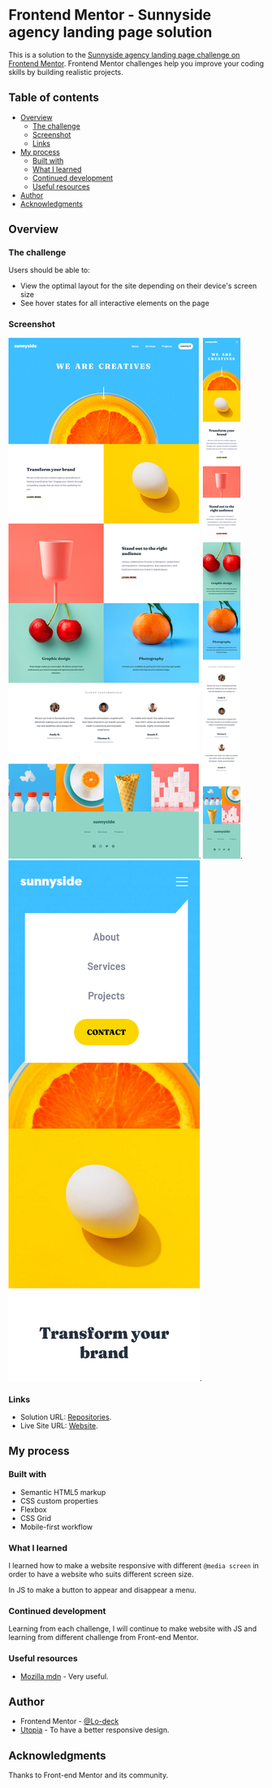 # Frontend Mentor - Sunnyside agency landing page solution

This is a solution to the [Sunnyside agency landing page challenge on Frontend Mentor](https://www.frontendmentor.io/challenges/sunnyside-agency-landing-page-7yVs3B6ef). Frontend Mentor challenges help you improve your coding skills by building realistic projects.

## Table of contents

- [Overview](#overview)
  - [The challenge](#the-challenge)
  - [Screenshot](#screenshot)
  - [Links](#links)
- [My process](#my-process)
  - [Built with](#built-with)
  - [What I learned](#what-i-learned)
  - [Continued development](#continued-development)
  - [Useful resources](#useful-resources)
- [Author](#author)
- [Acknowledgments](#acknowledgments)

## Overview

### The challenge

Users should be able to:

- View the optimal layout for the site depending on their device's screen size
- See hover states for all interactive elements on the page


### Screenshot

![screenshot desktop](https://github.com/Lo-Deck/Sunnyside-agency-landing-page/blob/main/screenshot/Sunnyside%20agency%20landing%20page-desktop.png).
![screenshot mobile](https://github.com/Lo-Deck/Sunnyside-agency-landing-page/blob/main/screenshot/Sunnyside%20agency%20landing%20page-mobile.png).
![screenshot mobile-menu](https://github.com/Lo-Deck/Sunnyside-agency-landing-page/blob/main/screenshot/Sunnyside%20agency%20landing%20page-mobile_menu.png).


### Links

- Solution URL: [Repositories](https://github.com/Lo-Deck/Sunnyside-agency-landing-page).
- Live Site URL: [Website](https://lo-deck.github.io/Sunnyside-agency-landing-page/).


## My process

### Built with

- Semantic HTML5 markup
- CSS custom properties
- Flexbox
- CSS Grid
- Mobile-first workflow


### What I learned

I learned how to make a website responsive with different `@media screen` in order to have a website who suits different screen size.

In JS to make a button to appear and disappear a menu.



### Continued development

Learning from each challenge, I will continue to make website with JS and learning from different challenge from Front-end Mentor.


### Useful resources

- [Mozilla mdn](https://developer.mozilla.org/) - Very useful.


## Author

- Frontend Mentor - [@Lo-deck](https://www.frontendmentor.io/profile/Lo-Deck)
- [Utopia](https://utopia.fyi/) - To have a better responsive design.


## Acknowledgments

Thanks to Front-end Mentor and its community.